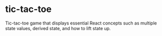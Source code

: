 # tic-tac-toe
Tic-tac-toe game that displays essential React concepts such as multiple state values, derived state, and how to lift state up.
